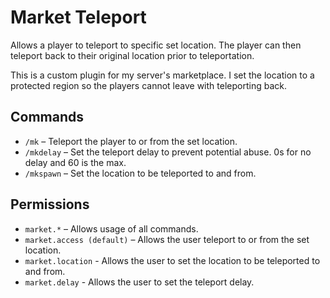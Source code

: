 # Market Teleport

Allows a player to teleport to specific set location. The player can then teleport back to their original location prior to teleportation.

This is a custom plugin for my server's marketplace. I set the location to a protected region so the players cannot leave with teleporting back.

## Commands
- <code>/mk</code> – Teleport the player to or from the set location.
- <code>/mkdelay</code> – Set the teleport delay to prevent potential abuse. 0s for no delay and 60 is the max.
- <code>/mkspawn</code> – Set the location to be teleported to and from.

## Permissions
- <code>market.*</code> – Allows usage of all commands.
- <code>market.access (default)</code> – Allows the user teleport to or from the set location.
- <code>market.location</code> - Allows the user to set the location to be teleported to and from.
- <code>market.delay</code> - Allows the user to set the teleport delay.


